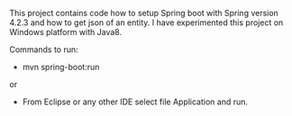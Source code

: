 This project contains code how to setup Spring boot with Spring version 4.2.3 and how to get json of an entity.  I have experimented this project on Windows platform with Java8.

Commands to run:

 - mvn spring-boot:run
 
or

 - From Eclipse or any other IDE select file Application and run.
 
 
